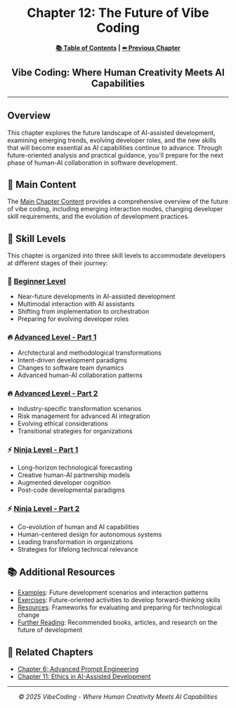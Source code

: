 <div align="center">

# Chapter 12: The Future of Vibe Coding

</div>

<div align="center">

**[📚 Table of Contents](../README.md) | [⬅️ Previous Chapter](../Chapter_11_Ethics_in_AI_Assisted_Development/README.md)**

</div>

<div align="center">

## Vibe Coding: Where Human Creativity Meets AI Capabilities

</div>

---

## Overview

This chapter explores the future landscape of AI-assisted development, examining emerging trends, evolving developer roles, and the new skills that will become essential as AI capabilities continue to advance. Through future-oriented analysis and practical guidance, you'll prepare for the next phase of human-AI collaboration in software development.

## 🚀 Main Content

The [Main Chapter Content](Chapter_12_Main.md) provides a comprehensive overview of the future of vibe coding, including emerging interaction modes, changing developer skill requirements, and the evolution of development practices.

## 🎯 Skill Levels

This chapter is organized into three skill levels to accommodate developers at different stages of their journey:

### 💫 [Beginner Level](Chapter_12_Beginner.md)
- Near-future developments in AI-assisted development
- Multimodal interaction with AI assistants
- Shifting from implementation to orchestration
- Preparing for evolving developer roles

### 🔥 [Advanced Level - Part 1](Chapter_12_Advanced_Part1.md)
- Architectural and methodological transformations
- Intent-driven development paradigms
- Changes to software team dynamics
- Advanced human-AI collaboration patterns

### 🔥 [Advanced Level - Part 2](Chapter_12_Advanced_Part2.md)
- Industry-specific transformation scenarios
- Risk management for advanced AI integration
- Evolving ethical considerations
- Transitional strategies for organizations

### ⚡ [Ninja Level - Part 1](Chapter_12_Ninja_Part1.md)
- Long-horizon technological forecasting
- Creative human-AI partnership models
- Augmented developer cognition
- Post-code developmental paradigms

### ⚡ [Ninja Level - Part 2](Chapter_12_Ninja_Part2.md)
- Co-evolution of human and AI capabilities
- Human-centered design for autonomous systems
- Leading transformation in organizations
- Strategies for lifelong technical relevance

## 📚 Additional Resources

- [Examples](./examples/): Future development scenarios and interaction patterns
- [Exercises](./exercises/): Future-oriented activities to develop forward-thinking skills
- [Resources](./resources/): Frameworks for evaluating and preparing for technological change
- [Further Reading](./resources/further_reading.md): Recommended books, articles, and research on the future of development

## 🔗 Related Chapters

- [Chapter 6: Advanced Prompt Engineering](../Chapter_06_Advanced_Prompt_Engineering/README.md)
- [Chapter 11: Ethics in AI-Assisted Development](../Chapter_11_Ethics_in_AI_Assisted_Development/README.md)

---

<div align="center">

*© 2025 VibeCoding - Where Human Creativity Meets AI Capabilities*

</div>
